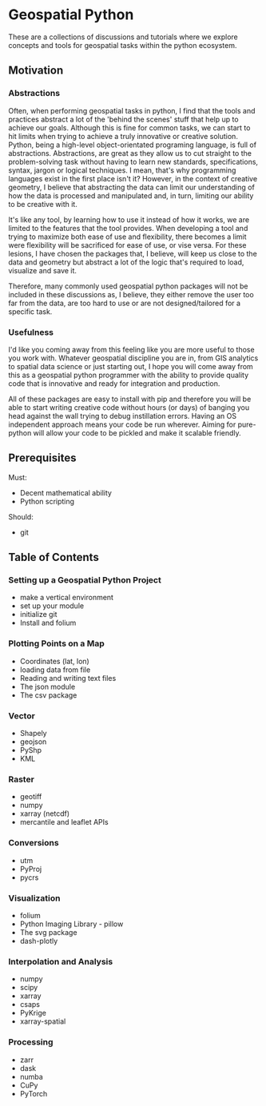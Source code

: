# Geospatial Python

These are a collections of discussions and tutorials where we explore concepts and tools for geospatial tasks within the python ecosystem.

## Motivation

### Abstractions

Often, when performing geospatial tasks in python, I find that the tools and practices abstract a lot of the 'behind the scenes' stuff that help up to achieve our goals. Although this is fine for common tasks, we can start to hit limits when trying to achieve a truly innovative or creative solution. Python, being a high-level object-orientated programing language, is full of abstractions. Abstractions, are great as they allow us to cut straight to the problem-solving task without having to learn new standards, specifications, syntax, jargon or logical techniques. I mean, that's why programming languages exist in the first place isn't it? However, in the context of creative geometry, I believe that abstracting the data can limit our understanding of how the data is processed and manipulated and, in turn, limiting our ability to be creative with it. 

It's like any tool, by learning how to use it instead of how it works, we are limited to the features that the tool provides. When developing a tool and trying to maximize both ease of use and flexibility, there becomes a limit were flexibility will be sacrificed for ease of use, or vise versa. For these lesions, I have chosen the packages that, I believe, will keep us close to the data and geometry but abstract a lot of the logic that's required to load, visualize and save it. 

Therefore, many commonly used geospatial python packages will not be included in these discussions as, I believe, they either remove the user too far from the data, are too hard to use or are not designed/tailored for a specific task.


### Usefulness

I'd like you coming away from this feeling like you are more useful to those you work with. Whatever geospatial discipline you are in, from GIS analytics to spatial data science or just starting out, I hope you will come away from this as a geospatial python programmer with the ability to provide quality code that is innovative and ready for integration and production. 

All of these packages are easy to install with pip and therefore you will be able to start writing creative code without hours (or days) of banging you head against the wall trying to debug instillation errors. Having an OS independent approach means your code be run wherever. Aiming for pure-python will allow your code to be pickled and make it scalable friendly.

## Prerequisites 

Must:

- Decent mathematical ability
- Python scripting

Should:

- git

## Table of Contents

### Setting up a Geospatial Python Project

- make a vertical environment
- set up your module
- initialize git
- Install and folium

### Plotting Points on a Map

- Coordinates (lat, lon)
- loading data from file
- Reading and writing text files
- The json module
- The csv package

### Vector

- Shapely
- geojson
- PyShp
- KML

### Raster

- geotiff
- numpy
- xarray (netcdf)
- mercantile and leaflet APIs 

### Conversions 

- utm
- PyProj
- pycrs

### Visualization 

- folium
- Python Imaging Library - pillow
- The svg package
- dash-plotly

### Interpolation and Analysis 

- numpy
- scipy
- xarray
- csaps
- PyKrige
- xarray-spatial

### Processing

- zarr
- dask
- numba
- CuPy
- PyTorch
